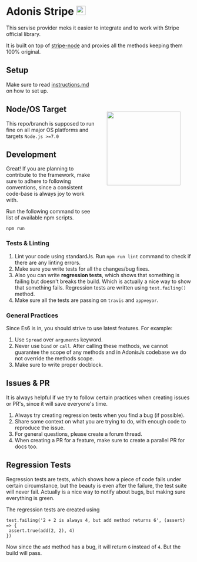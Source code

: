 # Adonis Stripe <img src="https://stripe.com/favicon.ico" alt="Stripe icon" width="25px" height="25px">

This servise provider meks it easier to integrate and to work with Stripe official library.

It is built on top of [stripe-node](https://github.com/stripe/stripe-node) and proxies all the methods keeping them 100% original.

<img src="http://res.cloudinary.com/adonisjs/image/upload/q_100/v1497112678/adonis-purple_pzkmzt.svg" width="200px" align="right" hspace="30px" vspace="140px">

## Setup

Make sure to read [instructions.md](instructions.md) on how to set up.

## Node/OS Target

This repo/branch is supposed to run fine on all major OS platforms and targets `Node.js >=7.0`

## Development

Great! If you are planning to contribute to the framework, make sure to adhere to following conventions, since a consistent code-base is always joy to work with.

Run the following command to see list of available npm scripts.

```
npm run
```

### Tests & Linting

1. Lint your code using standardJs. Run `npm run lint` command to check if there are any linting errors.
2. Make sure you write tests for all the changes/bug fixes.
3. Also you can write **regression tests**, which shows that something is failing but doesn't breaks the build. Which is actually a nice way to show that something fails. Regression tests are written using `test.failing()` method.
4. Make sure all the tests are passing on `travis` and `appveyor`.

### General Practices

Since Es6 is in, you should strive to use latest features. For example:

1. Use `Spread` over `arguments` keyword.
2. Never use `bind` or `call`. After calling these methods, we cannot guarantee the scope of any methods and in AdonisJs codebase we do not override the methods scope.
3. Make sure to write proper docblock.

## Issues & PR

It is always helpful if we try to follow certain practices when creating issues or PR's, since it will save everyone's time.

1. Always try creating regression tests when you find a bug (if possible).
2. Share some context on what you are trying to do, with enough code to reproduce the issue.
3. For general questions, please create a forum thread.
4. When creating a PR for a feature, make sure to create a parallel PR for docs too.


## Regression Tests

Regression tests are tests, which shows how a piece of code fails under certain circumstance, but the beauty is even after the failure, the test suite will never fail. Actually is a nice way to notify about bugs, but making sure everything is green.

The regression tests are created using

```
test.failing('2 + 2 is always 4, but add method returns 6', (assert) => {
 assert.true(add(2, 2), 4)
})
```

Now since the `add` method has a bug, it will return `6` instead of `4`. But the build will pass.

[appveyor-image]: https://img.shields.io/appveyor/ci/thetutlage/adonis-drive/master.svg?style=flat-square

[appveyor-url]: https://ci.appveyor.com/project/thetutlage/adonis-drive

[npm-image]: https://img.shields.io/npm/v/@adonisjs/drive.svg?style=flat-square
[npm-url]: https://npmjs.org/package/@adonisjs/drive

[travis-image]: https://img.shields.io/travis/adonisjs/adonis-drive/master.svg?style=flat-square
[travis-url]: https://travis-ci.org/adonisjs/adonis-drive

[coveralls-image]: https://img.shields.io/coveralls/adonisjs/adonis-drive/develop.svg?style=flat-square

[coveralls-url]: https://coveralls.io/github/adonisjs/adonis-drive

